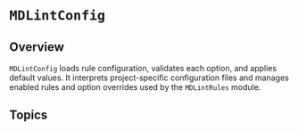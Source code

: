 # ``MDLintConfig``

## Overview

`MDLintConfig` loads rule configuration, validates each option, and applies default values. It interprets project-specific configuration files and manages enabled rules and option overrides used by the ``MDLintRules`` module.

## Topics

